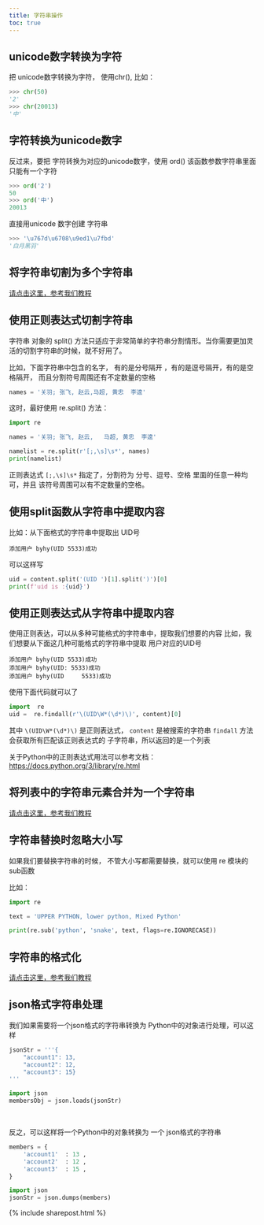 ```yaml
---
title: 字符串操作
toc: true
---
```


## unicode数字转换为字符

把 unicode数字转换为字符， 使用chr(), 比如：

```py
>>> chr(50)
'2'
>>> chr(20013)
'中'
```


## 字符转换为unicode数字

反过来，要把 字符转换为对应的unicode数字，使用 ord()
该函数参数字符串里面只能有一个字符

```py
>>> ord('2')
50
>>> ord('中')
20013
```


直接用unicode 数字创建 字符串

```py
>>> '\u767d\u6708\u9ed1\u7fbd'
'白月黑羽'
```




##  将字符串切割为多个字符串

[请点击这里，参考我们教程](/doc/tutorial/python/0009/#split)




##  使用正则表达式切割字符串

字符串 对象的 split() 方法只适应于非常简单的字符串分割情形。当你需要更加灵活的切割字符串的时候，就不好用了。

比如，下面字符串中包含的名字， 有的是分号隔开 ，有的是逗号隔开，有的是空格隔开， 而且分割符号周围还有不定数量的空格
```py
names = '关羽; 张飞, 赵云,马超, 黄忠  李逵'
```

这时，最好使用 re.split() 方法：

```py
import re

names = '关羽; 张飞, 赵云,   马超, 黄忠  李逵'

namelist = re.split(r'[;,\s]\s*', names)
print(namelist)
```

正则表达式 ```[;,\s]\s*``` 指定了，分割符为 分号、逗号、空格 里面的任意一种均可，并且 该符号周围可以有不定数量的空格。






##  使用split函数从字符串中提取内容

比如：从下面格式的字符串中提取出 UID号

```
添加用户 byhy(UID 5533)成功
```

可以这样写

```py
uid = content.split('(UID ')[1].split(')')[0]
print(f'uid is :{uid}')
```


##  使用正则表达式从字符串中提取内容

使用正则表达，可以从多种可能格式的字符串中，提取我们想要的内容
比如，我们想要从下面这几种可能格式的字符串中提取 用户对应的UID号

```
添加用户 byhy(UID 5533)成功
添加用户 byhy(UID: 5533)成功
添加用户 byhy(UID     5533)成功
```


使用下面代码就可以了

```py
import  re
uid =  re.findall(r'\(UID\W*(\d*)\)', content)[0]
```

其中  ```\(UID\W*(\d*)\)```   是正则表达式， 
 ```content```  是被搜索的字符串
 ```findall```  方法会获取所有匹配该正则表达式的 子字符串，所以返回的是一个列表

关于Python中的正则表达式用法可以参考文档：
https://docs.python.org/3/library/re.html






##  将列表中的字符串元素合并为一个字符串

[请点击这里，参考我们教程](/doc/tutorial/python/0009/#join)



##  字符串替换时忽略大小写

如果我们要替换字符串的时候， 不管大小写都需要替换，就可以使用 re 模块的sub函数

比如：

```py
import re

text = 'UPPER PYTHON, lower python, Mixed Python'

print(re.sub('python', 'snake', text, flags=re.IGNORECASE))
```



##  字符串的格式化


[请点击这里，参考我们教程](/doc/tutorial/python/0010/)


## json格式字符串处理

我们如果需要将一个json格式的字符串转换为 Python中的对象进行处理，可以这样

```py
jsonStr = '''{
    "account1": 13, 
    "account2": 12, 
    "account3": 15}
'''

import json
membersObj = json.loads(jsonStr)
```

<br>

反之，可以这样将一个Python中的对象转换为 一个 json格式的字符串

```py
members = {
    'account1'  : 13 ,
    'account2'  : 12 ,
    'account3'  : 15 ,
}

import json
jsonStr = json.dumps(members)
```

{% include sharepost.html %}